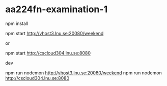 # aa224fn-examination-1
npm install

npm start http://vhost3.lnu.se:20080/weekend

or

npm start http://cscloud304.lnu.se:8080 

dev

npm run nodemon http://vhost3.lnu.se:20080/weekend
npm run nodemon http://cscloud304.lnu.se:8080 